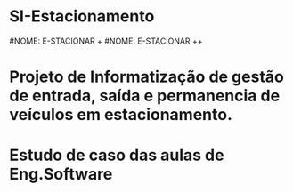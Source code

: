 # SI-Estacionamento
#NOME: E-STACIONAR +
#NOME: E-STACIONAR ++
# Projeto de Informatização de gestão de entrada, saída e permanencia de veículos em estacionamento.
# Estudo de caso das aulas de Eng.Software

